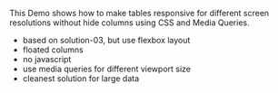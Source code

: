 
This Demo shows how to make tables responsive for different screen resolutions without hide columns using CSS and Media Queries.

- based on solution-03, but use flexbox layout
- floated columns
- no javascript
- use media queries for different viewport size
- cleanest solution for large data
